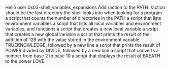 Hello user
0x03-shell_variables_expansions
Add /action to the PATH. /action should be the last directory the shell looks into when looking for a program
a script that counts the number of directories in the PATH
a script that lists environment variables
a script that lists all local variables and environment variables, and functions
a script that creates a new local variable
a script that creates a new global variable
a script that prints the result of the addition of 128 with the value stored in the environment variable TRUEKNOWLEDGE, followed by a new line
a script that prints the result of POWER divided by DIVIDE, followed by a new line
a script that converts a number from base 2 to base 10
a script that displays the result of BREATH to the power LOVE
